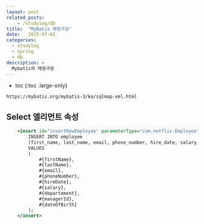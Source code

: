 ```yaml
---
layout: post
related_posts:
    - /studylog/db
title:  "MyBatis 매핑구문"
date:   2025-07-02
categories:
  - studylog
  - spring
  - db
description: >
  Mybatis의 매핑구문
---
```

* toc
{:toc .large-only}


`https://mybatis.org/mybatis-3/ko/sqlmap-xml.html`
## Select 엘리먼트 속성



```xml
    <insert id="insertNewEmployee" parameterType="com.netflix.Employee">
		INSERT INTO employee
		(first_name, last_name, email, phone_number, hire_date, salary, department, manager_id, date_of_birth)
		VALUES
		(
			#{firstName}, 
			#{lastName}, 
			#{email}, 
			#{phoneNumber}, 
			#{hireDate}, 
			#{salary}, 
			#{departement},
			#{managerId},
			#{dateOfBirth} 
		);
	</insert>
```